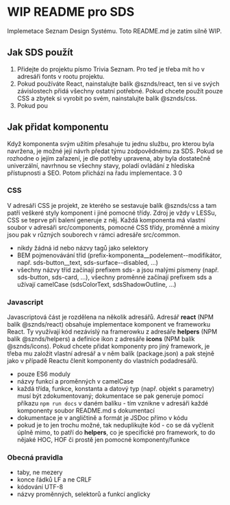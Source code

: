 # WIP README pro SDS

Implemetace Seznam Design Systému. Toto README.md je zatím silně WIP.

## Jak SDS použít

 1) Přidejte do projektu písmo Trivia Seznam. Pro teď je třeba mít ho v adresáři fonts v rootu projektu.
 2) Pokud používáte React, nainstalujte balík @sznds/react, ten si ve svých závislostech přidá všechny ostatní potřebné. Pokud chcete použít pouze CSS a zbytek si vyrobit po svém, nainstalujte balík @sznds/css.
 3) Pokud pou
 
## Jak přidat komponentu

Když komponenta svým užitím přesahuje tu jednu službu, pro kterou byla navržena, je možné její návrh předat týmu zodpovědnému za SDS. Pokud se rozhodne o jejím zařazení, je dle potřeby upravena, aby byla dostatečně univerzální, navrhnou se všechny stavy, poladí ovládání z hlediska přístupnosti a SEO. Potom přichází na řadu implementace.
3
0

### CSS

V adresáři CSS je projekt, ze kterého se sestavuje balík @sznds/css a tam patří veškeré styly komponent i jiné pomocné třídy. Zdroj je vždy v LESSu, CSS se teprve při balení generuje z něj. Každá komponenta má vlastní soubor v adresáři src/components, pomocné CSS třídy, proměnné a mixiny jsou pak v různých souborech v rámci adresáře src/common.

 * nikdy žádná id nebo názvy tagů jako selektory
 * BEM pojmenovávání tříd (prefix-komponenta__podelement--modifikátor, např. sds-button__text, sds-surface--disabled, …)
 * všechny názvy tříd začínají prefixem sds- a jsou malými písmeny (např. sds-button, sds-card, …), všechny proměnné začínají prefixem sds a užívají camelCase (sdsColorText, sdsShadowOutline, …)

### Javascript

Javascriptová část je rozdělena na několik adresářů. Adresář **react** (NPM balík @sznds/react) obsahuje implementace komponent ve frameworku React. Ty využívají kód nezávislý na framerowku z adresáře **helpers** (NPM balík @sznds/helpers) a definice ikon z adresáře **icons** (NPM balík @sznds/icons). Pokud chcete přidat komponenty pro jiný framework, je třeba mu založit vlastní adresář a v něm balík (package.json) a pak stejně jako v případě Reactu členit komponenty do vlastních podadresářů.

 * pouze ES6 moduly
 * názvy funkcí a proměnných v camelCase
 * každá třída, funkce, konstanta a datový typ (např. objekt s parametry) musí být zdokumentovaný; dokumentace se pak generuje pomocí příkazu `npm run docs` v daném balíku - tím vznikne v adresáři každé komponenty soubor README.md s dokumentací
 * dokumentace je v angličtině a formát je JSDoc přímo v kódu
 * pokud je to jen trochu možné, tak neduplikujte kód - co se dá vyčlenit úplně mimo, to patří do **helpers**, co je specifické pro framework, to do nějaké HOC, HOF či prostě jen pomocné komponenty/funkce

### Obecná pravidla

 * taby, ne mezery
 * konce řádků LF a ne CRLF
 * kódování UTF-8
 * názvy proměnných, selektorů a funkcí anglicky
